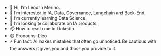 - 👋 Hi, I’m Leodan Merino.
- 👀 I’m interested in IA, Data, Governance, Langchain and Back-End
- 🌱 I’m currently learning Data Science.
- 💞️ I’m looking to collaborate on IA products.
- 📫 How to reach me in LinkedIn 
- 😄 Pronouns: Dleo
- ⚡ Fun fact: AI makes mistakes that often go unnoticed. Be cautious with the answers it gives you and those you provide to it.

<!---
Dleo11/Dleo11 is a ✨ special ✨ repository because its `README.md` (this file) appears on your GitHub profile.
You can click the Preview link to take a look at your changes.
--->
